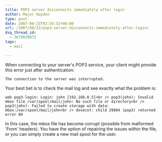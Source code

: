 ```yaml
---
title: POP3 server disconnects immediately after login
author: Major Hayden
type: post
date: 2007-08-23T03:54:52+00:00
url: /2007/08/22/pop3-server-disconnects-immediately-after-login/
dsq_thread_id:
  - 3679029872
tags:
  - mail

---
```

When connecting to your server's POP3 service, your client might provide this error just after authentication:

`The connection to the server was interrupted.`

Your best bet is to check the mail log and see exactly what the problem is:

`web pop3-login: Login: john [192.168.0.5]<br />
pop3(john): Invalid mbox file /var/spool/mail/john: No such file or directory<br />
pop3(john): Failed to create storage with data: mbox:/var/spool/mail/john<br />
dovecot: child 29864 (pop3) returned error 89`

In this case, the mbox file has become corrupt (possible from malformed 'From' headers). You have the option of repairing the issues within the file, or you can simply create a new mail spool for the user.
